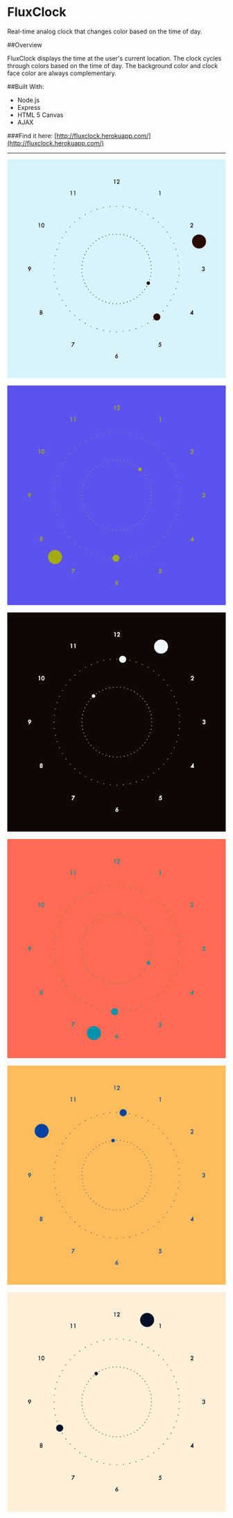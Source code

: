 FluxClock
===========

Real-time analog clock that changes color based on the time of day.

##Overview

FluxClock displays the time at the user's current location. The clock cycles through colors based on the time of day. The background color and clock face color are always complementary.

##Built With:

* Node.js
* Express
* HTML 5 Canvas
* AJAX

###Find it here: [http://fluxclock.herokuapp.com/](http://fluxclock.herokuapp.com/)

--------------------

![ScreenShot](public/screenshots/14_23.png)

![ScreenShot](public/screenshots/19_30.png)

![ScreenShot](public/screenshots/01_00.png)

![ScreenShot](public/screenshots/06_30.png)

![ScreenShot](public/screenshots/10_00.png)

![ScreenShot](public/screenshots/12_40.png)